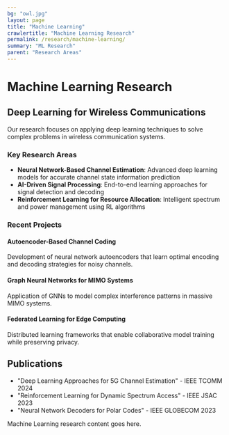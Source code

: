 ```yaml
---
bg: "owl.jpg"
layout: page
title: "Machine Learning"
crawlertitle: "Machine Learning Research"
permalink: /research/machine-learning/
summary: "ML Research"
parent: "Research Areas"
---
```


# Machine Learning Research

## Deep Learning for Wireless Communications

Our research focuses on applying deep learning techniques to solve complex problems in wireless communication systems.

### Key Research Areas

- **Neural Network-Based Channel Estimation**: Advanced deep learning models for accurate channel state information prediction
- **AI-Driven Signal Processing**: End-to-end learning approaches for signal detection and decoding
- **Reinforcement Learning for Resource Allocation**: Intelligent spectrum and power management using RL algorithms

### Recent Projects

#### Autoencoder-Based Channel Coding
Development of neural network autoencoders that learn optimal encoding and decoding strategies for noisy channels.

#### Graph Neural Networks for MIMO Systems
Application of GNNs to model complex interference patterns in massive MIMO systems.

#### Federated Learning for Edge Computing
Distributed learning frameworks that enable collaborative model training while preserving privacy.

## Publications

- "Deep Learning Approaches for 5G Channel Estimation" - IEEE TCOMM 2024
- "Reinforcement Learning for Dynamic Spectrum Access" - IEEE JSAC 2023
- "Neural Network Decoders for Polar Codes" - IEEE GLOBECOM 2023

Machine Learning research content goes here.